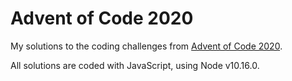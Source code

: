# Advent of Code 2020

My solutions to the coding challenges from [Advent of Code 2020](https://adventofcode.com/2020/).

All solutions are coded with JavaScript, using Node v10.16.0.
